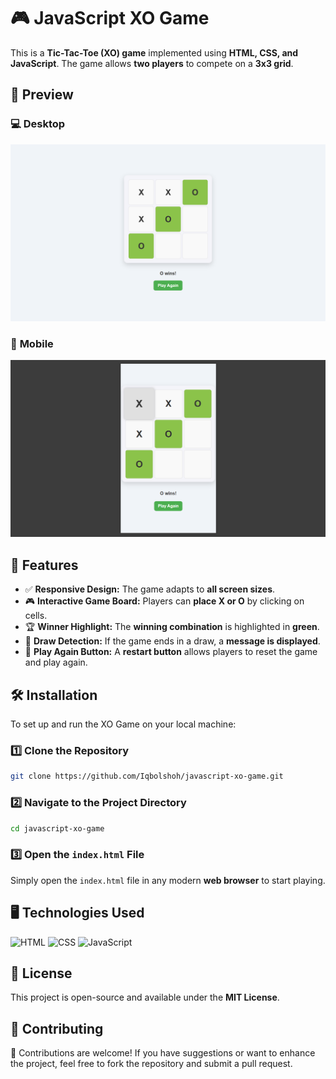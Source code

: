 # 🎮 JavaScript XO Game

This is a **Tic-Tac-Toe (XO) game** implemented using **HTML, CSS, and JavaScript**. The game allows **two players** to compete on a **3x3 grid**.  

## 👀 Preview

### 💻 **Desktop**
![Desktop Preview](./src/images/desktop.png)

### 📱 **Mobile**
![Mobile Preview](./src/images/mobile.png)

## 🚀 Features 

- ✅ **Responsive Design:** The game adapts to **all screen sizes**.
- 🎮 **Interactive Game Board:** Players can **place X or O** by clicking on cells.
- 🏆 **Winner Highlight:** The **winning combination** is highlighted in **green**.
- 🤝 **Draw Detection:** If the game ends in a draw, a **message is displayed**.
- 🔄 **Play Again Button:** A **restart button** allows players to reset the game and play again.

## 🛠️ Installation  

To set up and run the XO Game on your local machine:  

### 1️⃣ **Clone the Repository**  
```bash
git clone https://github.com/Iqbolshoh/javascript-xo-game.git
```
### 2️⃣ **Navigate to the Project Directory**  
```bash
cd javascript-xo-game
```
### 3️⃣ **Open the `index.html` File**  
Simply open the `index.html` file in any modern **web browser** to start playing.  

## 🖥 Technologies Used
![HTML](https://img.shields.io/badge/HTML-%23E34F26.svg?style=for-the-badge&logo=html5&logoColor=white)
![CSS](https://img.shields.io/badge/CSS-%231572B6.svg?style=for-the-badge&logo=css3&logoColor=white)
![JavaScript](https://img.shields.io/badge/JavaScript-%23F7DF1C.svg?style=for-the-badge&logo=javascript&logoColor=black)

## 📜 License
This project is open-source and available under the **MIT License**.

## 🤝 Contributing  
🎯 Contributions are welcome! If you have suggestions or want to enhance the project, feel free to fork the repository and submit a pull request.

